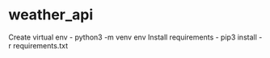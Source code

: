 # weather_api

Create virtual env - python3 -m venv env
Install requirements - pip3 install -r requirements.txt
